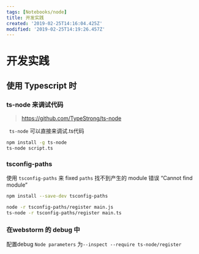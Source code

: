 ```yaml
---
tags: [Notebooks/node]
title: 开发实践
created: '2019-02-25T14:16:04.425Z'
modified: '2019-02-25T14:19:26.457Z'
---
```


# 开发实践

## 使用 Typescript 时

### ts-node 来调试代码

> https://github.com/TypeStrong/ts-node

` ts-node` 可以直接来调试.ts代码

```bash
npm install -g ts-node
ts-node script.ts
```

### tsconfig-paths

使用 `tsconfig-paths` 来 fixed `paths` 找不到产生的 module 错误  “Cannot find module”

```bash
npm install --save-dev tsconfig-paths

node -r tsconfig-paths/register main.js
ts-node -r tsconfig-paths/register main.ts
```

### 在webstorm 的 debug 中

配置debug `Node parameters` 为`--inspect --require ts-node/register`
